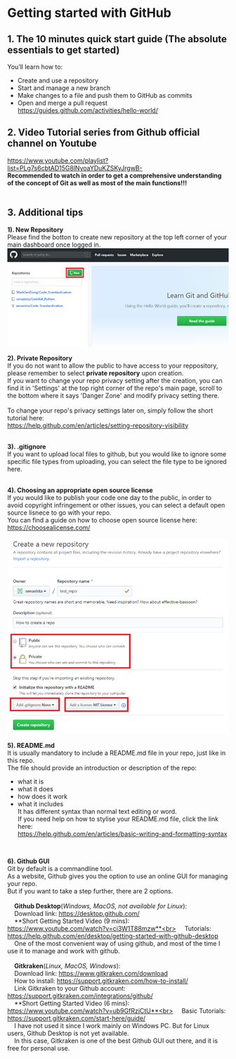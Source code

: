 # Getting started with GitHub

## 1. The 10 minutes quick start guide (The absolute essentials to get started)
You’ll learn how to:<br>
- Create and use a repository
- Start and manage a new branch
- Make changes to a file and push them to GitHub as commits
- Open and merge a pull request
https://guides.github.com/activities/hello-world/<br>

## 2. Video Tutorial series from Github official channel on Youtube
https://www.youtube.com/playlist?list=PLg7s6cbtAD15G8lNyoaYDuKZSKyJrgwB-<br>
**Recommended to watch in order to get a comprehensive understanding of the concept of Git as well as most of the main functions!!!**<br>
<br>

## 3. Additional tips
**1). New Repository**<br>
Please find the botton to create new repository at the top left corner of your main dashboard once logged in.<br>
<img src="images/2.new_repo.png" width="600">
<br>
 
**2). Private Repository**<br>
If you do not want to allow the public to have access to your reppository, please remember to select **private repository** upon creation.<br>
If you want to change your repo privacy setting after the creation, you can find it in 'Settings' at the top right corner of the repo's main page, scroll to the bottom where it says 'Danger Zone' and modify privacy setting there.<br>
<br>
To change your repo's privacy settings later on, simply follow the short tutorial here:<br>
https://help.github.com/en/articles/setting-repository-visibility<br>
<br>

**3). .gitignore**<br>
If you want to upload local files to github, but you would like to ignore some specific file types from uploading, you can select the file type to be ignored here.<br>
<br>

**4). Choosing an appropriate open source license**<br>
If you would like to publish your code one day to the public, in order to avoid copyright infringement or other issues, you can select a default open source lisnece to go with your repo.<br>
You can find a guide on how to choose open source license here:<br>
https://choosealicense.com/<br>
<br>
<img src="images/3.create_new_repo.png">
<br>

**5). README.md**<br>
It is usually mandatory to include a README.md file in your repo, just like in this repo.<br>
The file should provide an introduction or description of the repo: 
- what it is
- what it does
- how does it work
- what it includes<br>
It has different syntax than normal text editing or word.<br>
If you need help on how to stylise your README.md file, click the link here:<br>
https://help.github.com/en/articles/basic-writing-and-formatting-syntax<br>
<br>

**6). Github GUI**<br>
Git by default is a commandline tool.<br>
As a website, Github gives you the option to use an online GUI for managing your repo.<br>
But if you want to take a step further, there are 2 options.<br> 
<br>
&nbsp;&nbsp;&nbsp;&nbsp;**Github Desktop**(*Windows, MacOS, not available for Linux*):<br>
&nbsp;&nbsp;&nbsp;&nbsp;Download link: https://desktop.github.com/<br>
&nbsp;&nbsp;&nbsp;&nbsp;**Short Getting Started Video (9 mins): https://www.youtube.com/watch?v=ci3W1T88mzw**<br>
&nbsp;&nbsp;&nbsp;&nbsp;Tutorials: https://help.github.com/en/desktop/getting-started-with-github-desktop<br>
&nbsp;&nbsp;&nbsp;&nbsp;One of the most convenient way of using github, and most of the time I use it to manage and work with github.<br>
<br>
&nbsp;&nbsp;&nbsp;&nbsp;**Gitkraken**(*Linux, MacOS, Windows*):<br>
&nbsp;&nbsp;&nbsp;&nbsp;Download link: https://www.gitkraken.com/download<br>
&nbsp;&nbsp;&nbsp;&nbsp;How to install: https://support.gitkraken.com/how-to-install/<br>
&nbsp;&nbsp;&nbsp;&nbsp;Link Gitkraken to your Github account: https://support.gitkraken.com/integrations/github/<br>
&nbsp;&nbsp;&nbsp;&nbsp;**Short Getting Started Video (6 mins): https://www.youtube.com/watch?v=ub9GfRziCtU**<br>
&nbsp;&nbsp;&nbsp;&nbsp;Basic Tutorials: https://support.gitkraken.com/start-here/guide/<br>
&nbsp;&nbsp;&nbsp;&nbsp;I have not used it since I work mainly on Windows PC. But for Linux users, Github Desktop is not yet available.<br>
&nbsp;&nbsp;&nbsp;&nbsp;In this case, Gitkraken is one of the best Github GUI out there, and it is free for personal use.<br>
<br>
